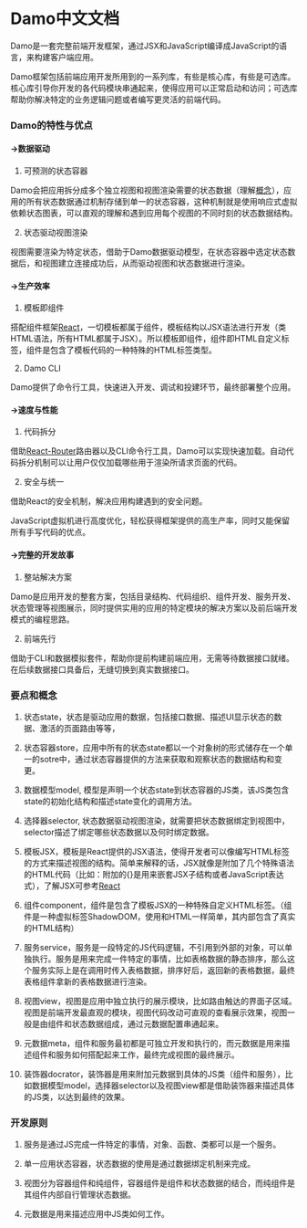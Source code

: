 # Damo中文文档

Damo是一套完整前端开发框架，通过JSX和JavaScript编译成JavaScript的语言，来构建客户端应用。

Damo框架包括前端应用开发所用到的一系列库，有些是核心库，有些是可选库。核心库引导你开发的各代码模块串通起来，使得应用可以正常启动和访问；可选库帮助你解决特定的业务逻辑问题或者编写更灵活的前端代码。

### Damo的特性与优点

#### →数据驱动

1. 可预测的状态容器

  Damo会把应用拆分成多个独立视图和视图渲染需要的状态数据（理解[概念](#概念)），应用的所有状态数据通过机制存储到单一的状态容器，这种机制就是使用响应式虚拟依赖状态图表，可以直观的理解和遇到应用每个视图的不同时刻的状态数据结构。

2. 状态驱动视图渲染

  视图需要渲染为特定状态，借助于Damo数据驱动模型，在状态容器中选定状态数据后，和视图建立连接成功后，从而驱动视图和状态数据进行渲染。


#### →生产效率

1. 模板即组件

  搭配组件框架[React](http://www.runoob.com/react/react-tutorial.html)，一切模板都属于组件，模板结构以JSX语法进行开发（类HTML语法，所有HTML都属于JSX）。所以模板即组件，组件即HTML自定义标签，组件是包含了模板代码的一种特殊的HTML标签类型。

2. Damo CLI

  Damo提供了命令行工具，快速进入开发、调试和投建环节，最终部署整个应用。


#### →速度与性能

1. 代码拆分

  借助[React-Router](http://react-guide.github.io/react-router-cn/docs/API.html)路由器以及CLI命令行工具，Damo可以实现快速加载。自动代码拆分机制可以让用户仅仅加载哪些用于渲染所请求页面的代码。

2. 安全与统一

  借助React的安全机制，解决应用构建遇到的安全问题。

  JavaScript虚拟机进行高度优化，轻松获得框架提供的高生产率，同时又能保留所有手写代码的优点。


#### →完整的开发故事

1. 整站解决方案

  Damo是应用开发的整套方案，包括目录结构、代码组织、组件开发、服务开发、状态管理等视图展示，同时提供实用的应用的特定模块的解决方案以及前后端开发模式的编程思路。

2. 前端先行

  借助于CLI和数据模拟套件，帮助你提前构建前端应用，无需等待数据接口就绪。在后续数据接口具备后，无缝切换到真实数据接口。


### 要点和概念

1. 状态state，状态是驱动应用的数据，包括接口数据、描述UI显示状态的数据、激活的页面路由等等，

2. 状态容器store，应用中所有的状态state都以一个对象树的形式储存在一个单一的sotre中，通过状态容器提供的方法来获取和观察状态的数据结构和变更。

3. 数据模型model, 模型是声明一个状态state到状态容器的JS类，该JS类包含state的初始化结构和描述state变化的调用方法。

4. 选择器selector, 状态数据驱动视图渲染，就需要把状态数据绑定到视图中，selector描述了绑定哪些状态数据以及何时绑定数据。

5. 模板JSX，模板是React提供的JSX语法，使得开发者可以像编写HTML标签的方式来描述视图的结构。简单来解释的话，JSX就像是附加了几个特殊语法的HTML代码（比如：附加的{}是用来嵌套JSX子结构或者JavaScript表达式），了解JSX可参考[React](http://www.runoob.com/react/react-tutorial.html)

6. 组件component，组件是包含了模板JSX的一种特殊自定义HTML标签。（组件是一种虚拟标签ShadowDOM，使用和HTML一样简单，其内部包含了真实的HTML结构）

7. 服务service，服务是一段特定的JS代码逻辑，不引用到外部的对象，可以单独执行。服务是用来完成一件特定的事情，比如表格数据的静态排序，那么这个服务实际上是在调用时传入表格数据，排序好后，返回新的表格数据，最终表格组件拿新的表格数据进行渲染。

8. 视图view，视图是应用中独立执行的展示模块，比如路由触达的界面子区域。视图是前端开发最直观的模块，视图代码改动可直观的查看展示效果，视图一般是由组件和状态数据组成，通过元数据配置串通起来。

9. 元数据meta，组件和服务最初都是可独立开发和执行的，而元数据是用来描述组件和服务如何搭配起来工作，最终完成视图的最终展示。

10. 装饰器docrator，装饰器是用来附加元数据到具体的JS类（组件和服务），比如数据模型model，选择器selector以及视图view都是借助装饰器来描述具体的JS类，以达到最终的效果。


### 开发原则

1. 服务是通过JS完成一件特定的事情，对象、函数、类都可以是一个服务。

2. 单一应用状态容器，状态数据的使用是通过数据绑定机制来完成。

3. 视图分为容器组件和纯组件，容器组件是组件和状态数据的结合，而纯组件是其组件内部自行管理状态数据。

4. 元数据是用来描述应用中JS类如何工作。


